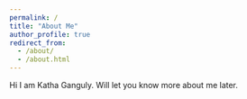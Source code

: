 ```yaml
---
permalink: /
title: "About Me"
author_profile: true
redirect_from: 
  - /about/
  - /about.html
---
```

Hi I am Katha Ganguly. Will let you know more about me later.
